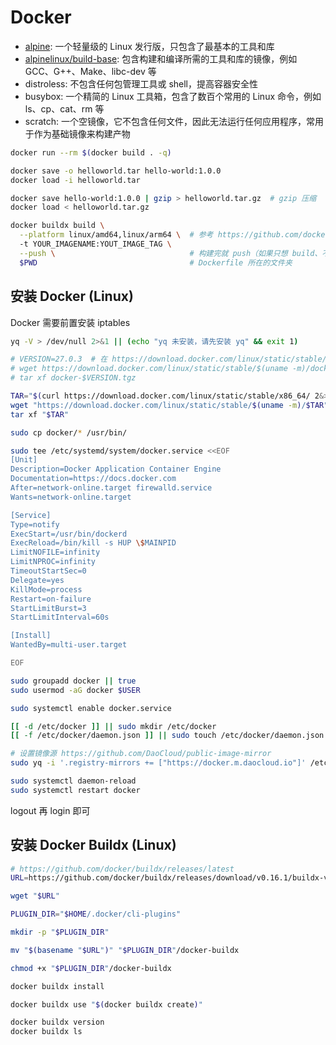 # Docker

* [alpine](https://hub.docker.com/_/alpine): 一个轻量级的 Linux 发行版，只包含了最基本的工具和库
* [alpinelinux/build-base](https://hub.docker.com/r/alpinelinux/build-base): 包含构建和编译所需的工具和库的镜像，例如 GCC、G++、Make、libc-dev 等
* distroless: 不包含任何包管理工具或 shell，提高容器安全性
* busybox: 一个精简的 Linux 工具箱，包含了数百个常用的 Linux 命令，例如 ls、cp、cat、rm 等
* scratch: 一个空镜像，它不包含任何文件，因此无法运行任何应用程序，常用于作为基础镜像来构建产物

```bash
docker run --rm $(docker build . -q)

docker save -o helloworld.tar hello-world:1.0.0
docker load -i helloworld.tar

docker save hello-world:1.0.0 | gzip > helloworld.tar.gz  # gzip 压缩
docker load < helloworld.tar.gz

docker buildx build \
  --platform linux/amd64,linux/arm64 \  # 参考 https://github.com/docker-library/official-images#architectures-other-than-amd64
  -t YOUR_IMAGENAME:YOUT_IMAGE_TAG \
  --push \                              # 构建完就 push（如果只想 build、不想 push，就去掉 --push）
  $PWD                                  # Dockerfile 所在的文件夹
```

## 安装 Docker (Linux)

Docker 需要前置安装 iptables

```bash
yq -V > /dev/null 2>&1 || (echo "yq 未安装，请先安装 yq" && exit 1)

# VERSION=27.0.3  # 在 https://download.docker.com/linux/static/stable/x86_64/ 中，选择一个 Docker 的版本
# wget https://download.docker.com/linux/static/stable/$(uname -m)/docker-$VERSION.tgz
# tar xf docker-$VERSION.tgz

TAR="$(curl https://download.docker.com/linux/static/stable/x86_64/ 2&>1 | grep docker | grep -v rootless | tail -n 1 | awk -F'"' '{print $2}')"
wget "https://download.docker.com/linux/static/stable/$(uname -m)/$TAR"
tar xf "$TAR"

sudo cp docker/* /usr/bin/

sudo tee /etc/systemd/system/docker.service <<EOF
[Unit]
Description=Docker Application Container Engine
Documentation=https://docs.docker.com
After=network-online.target firewalld.service
Wants=network-online.target

[Service]
Type=notify
ExecStart=/usr/bin/dockerd
ExecReload=/bin/kill -s HUP \$MAINPID
LimitNOFILE=infinity
LimitNPROC=infinity
TimeoutStartSec=0
Delegate=yes
KillMode=process
Restart=on-failure
StartLimitBurst=3
StartLimitInterval=60s

[Install]
WantedBy=multi-user.target

EOF

sudo groupadd docker || true
sudo usermod -aG docker $USER

sudo systemctl enable docker.service

[[ -d /etc/docker ]] || sudo mkdir /etc/docker
[[ -f /etc/docker/daemon.json ]] || sudo touch /etc/docker/daemon.json

# 设置镜像源 https://github.com/DaoCloud/public-image-mirror
sudo yq -i '.registry-mirrors += ["https://docker.m.daocloud.io"]' /etc/docker/daemon.json

sudo systemctl daemon-reload
sudo systemctl restart docker
```

logout 再 login 即可

## 安装 Docker Buildx (Linux)

```bash
# https://github.com/docker/buildx/releases/latest
URL=https://github.com/docker/buildx/releases/download/v0.16.1/buildx-v0.16.1.linux-amd64

wget "$URL"

PLUGIN_DIR="$HOME/.docker/cli-plugins"

mkdir -p "$PLUGIN_DIR"

mv "$(basename "$URL")" "$PLUGIN_DIR"/docker-buildx

chmod +x "$PLUGIN_DIR"/docker-buildx

docker buildx install

docker buildx use "$(docker buildx create)"

docker buildx version
docker buildx ls
```
